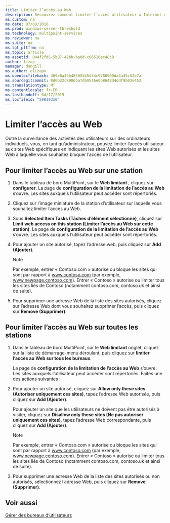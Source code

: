 ```yaml
---
title: Limiter l’accès au Web
description: Découvrez comment limiter l’accès utilisateur à Internet dans MultiPoint Services
ms.custom: na
ms.date: 07/08/2016
ms.prod: windows-server-threshold
ms.technology: multipoint-services
ms.reviewer: na
ms.suite: na
ms.tgt_pltfrm: na
ms.topic: article
ms.assetid: 044f2fd5-5b87-42bb-ba0d-c06516ac48c8
author: lizap
manager: dongill
ms.author: elizapo
ms.openlocfilehash: 309e8a45b48595545d54c9788909da4a45c52e7a
ms.sourcegitcommit: 0d0b32c8986ba7db9536e0b8648d4ddf9b03e452
ms.translationtype: MT
ms.contentlocale: fr-FR
ms.lasthandoff: 04/17/2019
ms.locfileid: "59819310"
---
```

# <a name="limit-web-access"></a>Limiter l’accès au Web
Outre la surveillance des activités des utilisateurs sur des ordinateurs individuels, vous, en tant qu’administrateur, pouvez limiter l’accès utilisateur aux sites Web spécifiques en indiquant les sites Web autorisés et les sites Web à laquelle vous souhaitez bloquer l’accès de l’utilisateur.  
  
## <a name="to-limit-web-access-on-a-station"></a>Pour limiter l’accès au Web sur une station  
  
1.  Dans le tableau de bord MultiPoint, sur le **Web limitant** , cliquez sur **configurer**. La page de **configuration de la limitation de l’accès au Web** s’ouvre. Les sites auxquels l’utilisateur peut accéder sont répertoriés.  
  
2.  Cliquez sur l’image miniature de la station d’utilisateur sur laquelle vous souhaitez limiter l’accès au Web.  
  
3.  Sous **Selected Item Tasks (Tâches d’élément sélectionné)**, cliquez sur **Limit web access on this station (Limiter l’accès au Web sur cette station)**. La page de **configuration de la limitation de l’accès au Web** s’ouvre. Les sites auxquels l’utilisateur peut accéder sont répertoriés.  
  
4.  Pour ajouter un site autorisé, tapez l’adresse web, puis cliquez sur **Add (Ajouter)**.  
  
    > [!NOTE]  
    > Par exemple, entrer « Contoso.com » autorise ou bloque les sites qui sont par rapport à www.contoso.com (par exemple, www.newpage.contoso.com). Entrer « Contoso » autorise ou limiter tous les sites liés de Contoso (notamment contoso.com, contoso.uk et ainsi de suite).  
  
5.  Pour supprimer une adresse Web de la liste des sites autorisés, cliquez sur l’adresse Web dont vous souhaitez supprimer l’accès, puis cliquez sur **Remove (Supprimer)**.  
  
## <a name="to-limit-web-access-on-all-stations"></a>Pour limiter l’accès au Web sur toutes les stations  
  
1.  Dans le tableau de bord MultiPoint, sur le **Web limitant** onglet, cliquez sur la liste de démarrage\-menu déroulant, puis cliquez sur **limiter l’accès au Web sur tous les bureaux**.  
  
    La page de **configuration de la limitation de l’accès au Web** s’ouvre. Les sites auxquels l’utilisateur peut accéder sont répertoriés. Faites une des actions suivantes :  
  
2.  Pour ajouter un site autorisé, cliquez sur **Allow only these sites (Autoriser uniquement ces sites)**, tapez l’adresse Web autorisée, puis cliquez sur **Add (Ajouter)**.  
  
    Pour ajouter un site que les utilisateurs ne doivent pas être autorisés à visiter, cliquez sur **Disallow only these sites (Ne pas autoriser uniquement ces sites)**, tapez l’adresse Web correspondante, puis cliquez sur **Add (Ajouter)**.  
  
    > [!NOTE]  
    > Par exemple, entrer « Contoso.com » autorise ou bloque les sites qui sont par rapport à www.contoso.com (par exemple, www.newpage.contoso.com). Entrer « Contoso » autorise ou limiter tous les sites liés de Contoso (notamment contoso.com, contoso.uk et ainsi de suite).  
  
3.  Pour supprimer une adresse Web de la liste des sites autorisés ou non autorisés, sélectionnez l’adresse Web, puis cliquez sur **Remove (Supprimer)**.  
  
## <a name="see-also"></a>Voir aussi  
[Gérer des bureaux d’utilisateurs](manage-user-desktops-using-multipoint-dashboard.md)  